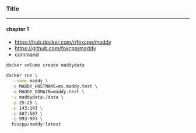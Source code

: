 ### Title
---

#### chapter 1
- https://hub.docker.com/r/foxcpp/maddy
- https://github.com/foxcpp/maddy
- command
```bash
docker volume create maddydata

docker run \
  --name maddy \
  -e MADDY_HOSTNAME=mx.maddy.test \
  -e MADDY_DOMAIN=maddy.test \
  -v maddydata:/data \
  -p 25:25 \
  -p 143:143 \
  -p 587:587 \
  -p 993:993 \
  foxcpp/maddy:latest
```

